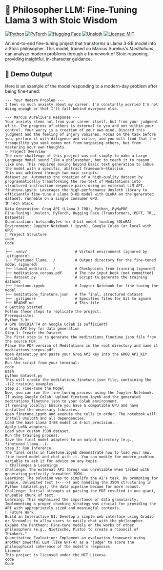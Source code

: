 # 🧠 Philosopher LLM: Fine-Tuning Llama 3 with Stoic Wisdom

[![Python](https://img.shields.io/badge/Python-3.9+-blue?style=for-the-badge&logo=python)](https://www.python.org/)
[![PyTorch](https://img.shields.io/badge/PyTorch-2.1-orange?style=for-the-badge&logo=pytorch)](https://pytorch.org/)
[![Hugging Face](https://img.shields.io/badge/%F0%9F%A4%97%20Hugging%20Face-Transformers-yellow?style=for-the-badge)](https://huggingface.co/)
[![Unsloth](https://img.shields.io/badge/⚡%20Unsloth-Optimized-green?style=for-the-badge)](https://github.com/unsloth/unsloth)
[![License: MIT](https://img.shields.io/badge/License-MIT-purple.svg?style=for-the-badge)](https://opensource.org/licenses/MIT)

An end-to-end fine-tuning project that transforms a Llama 3-8B model into a Stoic philosopher. This model, trained on Marcus Aurelius's *Meditations*, can analyze modern problems through a framework of Stoic reasoning, providing insightful, in-character guidance.

## 🚀 Demo Output

Here is an example of the model responding to a modern-day problem after being fine-tuned:

```text
--- Your Modern Problem ---
I feel so much anxiety about my career. I'm constantly worried I'm not doing enough or that I'll fall behind everyone else.

--- Marcus Aurelius's Response ---
Your anxiety stems not from your career itself, but from your judgment of it. The progress of others is external to you and not within your control. Your worry is a creation of your own mind. Discard this judgment and the feeling of injury vanishes. Focus on the task before you, perform it with diligence and virtue, and you will find that the tranquility you seek comes not from outpacing others, but from mastering your own thoughts.
✨ Project Overview
The core challenge of this project was not simply to make a Large Language Model sound like a philosopher, but to teach it to reason like one. This required moving beyond basic text generation to imbue the model with a specific, abstract framework—Stoicism.
This was achieved through two main scripts:
dataset.py: Automates the creation of a high-quality dataset by programmatically transforming the raw text of Meditations into structured instruction-response pairs using an external LLM API.
finetune.ipynb: Leverages the high-performance Unsloth library to efficiently fine-tune a Llama 3-8B model with QLoRA on the generated dataset, runnable on a single consumer GPU.
🛠️ Tech Stack
Data Generation: Groq API (Llama 3 70B), Python, PyMuPDF
Fine-Tuning: Unsloth, PyTorch, Hugging Face (Transformers, PEFT, TRL, Datasets)
Quantization: bitsandbytes for 4-bit model loading (QLoRA)
Environment: Jupyter Notebook (.ipynb), Google Colab (or local with GPU)
📂 Project Structure
code
Code
.
├── .venv/                      # Virtual environment (ignored by .gitignore)
├── finetuned_llama.../         # Output directory for the fine-tuned model (ignored)
├── llama3_meditati.../         # Checkpoints from training (ignored)
├── meditations_corpus.pdf      # The raw input book (not committed)
├── dataset.py                  # Script to generate the training dataset
├── finetune.ipynb              # Jupyter Notebook for fine-tuning the model
├── meditations_finetune.json   # The final, structured dataset
├── .gitignore                  # Specifies files for Git to ignore
└── README.md                   # This file
⚙️ Getting Started
Follow these steps to replicate the project.
Prerequisites
Python 3.9+
A GPU (NVIDIA T4 on Google Colab is sufficient)
A Groq API key for data generation
Step 1: Create the Dataset
The first step is to generate the meditations_finetune.json file from the source PDF.
Place the PDF version of Meditations in the root directory and name it meditations_corpus.pdf.
Open dataset.py and paste your Groq API key into the GROQ_API_KEY variable.
Run the script from your terminal:
code
Bash
python dataset.py
This will create the meditations_finetune.json file, containing the ~172 training examples.
Step 2: Fine-Tune the Model
Now, you can run the fine-tuning process using the Jupyter Notebook.
If using Google Colab: Upload finetune.ipynb and the generated meditations_finetune.json to your Colab environment.
If running locally: Ensure you have a compatible GPU and have installed the necessary libraries.
Open finetune.ipynb and execute the cells in order. The notebook will:
Install Unsloth and all dependencies.
Load the base Llama 3-8B model in 4-bit precision.
Apply LoRA adapters.
Load your custom JSON dataset.
Run the training process.
Save the final model adapters to an output directory (e.g., finetuned_llama...).
Step 3: Run Inference
The final cells in finetune.ipynb demonstrate how to load your new, fine-tuned model and chat with it. You can modify the modern_problem variable to ask it for advice on any topic.
💡 Challenges & Learnings
Challenge: The external API (Groq) was unreliable when tasked with generating perfectly formatted JSON.
Learning: The solution was to simplify the AI's task. By prompting for simple, delimited text (<--->) and handling the JSON structuring in Python (dataset.py), the data pipeline became far more robust.
Challenge: Initial attempts at parsing the PDF resulted in one giant, unusable chunk of text.
Learning: This emphasized the importance of data granularity. Implementing a proper chunking strategy was crucial for providing the API with appropriately sized and meaningful contexts.
🔮 Future Work
Build an Interactive UI: Develop a simple web interface using Gradio or Streamlit to allow users to easily chat with the philosopher.
Expand the Pantheon: Fine-tune models on the works of other philosophers (e.g., Nietzsche, Plato) to create a "Council of Thinkers."
Quantitative Evaluation: Implement an evaluation framework using another powerful LLM (like GPT-4) as a "judge" to score the philosophical coherence of the model's responses.
License
This project is licensed under the MIT License.
code
Code
